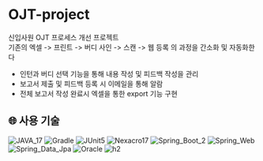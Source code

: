 # OJT-project 
신입사원 OJT 프로세스 개선 프로젝트<br>
기존의 엑셀 -> 프린트 -> 버디 사인 -> 스캔 -> 웹 등록 의 과정을 간소화 및 자동화한다
- 인턴과 버디 선택 기능을 통해 내용 작성 및 피드백 작성을 관리
- 보고서 제출 및 피드백 등록 시 이메일을 통해 알람
- 전체 보고서 작성 완료시 엑셀을 통한 export 기능 구현

## 🌐 사용 기술

![JAVA_17](https://img.shields.io/badge/JAVA_17-blue?style=flat&logo=OpenJDK&logoColor=000000)
![Gradle](https://img.shields.io/badge/Gradle_7.5-02303A.svg?style=Plastic&logo=Gradle&logoColor=white)
![JUnit5](https://img.shields.io/badge/JUnit5-white?style=Plastic&logo=JUnit5)
![Nexacro17](https://img.shields.io/badge/Nexacro17-white?style=Plastic&logo=Nexacro17)
![Spring_Boot_2](https://img.shields.io/badge/Spring_Boot_2.5.6-%236DB33F.svg?style=Plastic&logo=SpringBoot&logoColor=white)
![Spring_Web](https://img.shields.io/badge/Spring_Web-%236DB33F.svg?style=Plastic&logo=spring&logoColor=white)
![Spring_Data_Jpa](https://img.shields.io/badge/Spring_Data_Jpa-%236DB33F.svg?style=Plastic&logo=spring&logoColor=white)
![Oracle](https://img.shields.io/badge/oracle-%23121011.svg?style=Plastic&logo=oracle&logoColor=white)
![h2](https://img.shields.io/badge/H2-darkblue.svg?style=Plastic&logo=h2&logoColor=red)